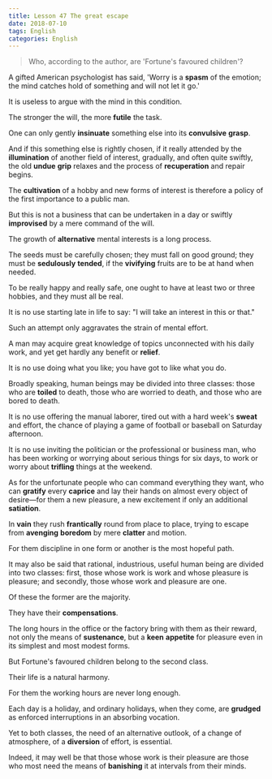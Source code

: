 ```yaml
---
title: Lesson 47 The great escape
date: 2018-07-10
tags: English
categories: English
---
```




> Who, according to the author, are 'Fortune's favoured children'?

 

A gifted American psychologist has said, 'Worry is a **spasm** of the emotion; the mind catches hold of something and will not let it go.' 

It is useless to argue with the mind in this condition. 

The stronger the will, the more **futile** the task. 

One can only gently **insinuate** something else into its **convulsive** **grasp**.

And if this something else is rightly chosen, if it really attended by the **illumination** of another field of interest, gradually, and often quite swiftly, the old **undue** **grip** relaxes and the process of **recuperation** and repair begins.

 



The **cultivation** of a hobby and new forms of interest is therefore a policy of the first importance to a public man. 

But this is not a business that can be undertaken in a day or swiftly **improvised** by a mere command of the will. 

The growth of **alternative** mental interests is a long process. 

The seeds must be carefully chosen; they must fall on good ground; they must be **sedulously** **tended**, if the **vivifying** fruits are to be at hand when needed.



 

To be really happy and really safe, one ought to have at least two or three hobbies, and they must all be real. 

It is no use starting late in life to say: "I will take an interest in this or that."

Such an attempt only aggravates the strain of mental effort. 

A man may acquire great knowledge of topics unconnected with his daily work, and yet get hardly any benefit or **relief**. 

It is no use doing what you like; you have got to like what you do. 

Broadly speaking, human beings may be divided into three classes: those who are **toiled** to death, those who are worried to death,  and those who are bored to death.

It is no use offering the manual laborer, tired out with a hard week's **sweat** and effort, the chance of playing a game of football or baseball on Saturday afternoon. 

It is no use inviting the politician or the professional or business man, who has been working or worrying about serious things for six days, to work or worry about **trifling** things at the weekend.



 

As for the unfortunate people who can command everything they want, who can **gratify** every **caprice** and lay their hands on almost every object of desire—for them a new pleasure, a new excitement if only an additional **satiation**. 

In **vain** they rush **frantically** round from place to place, trying to escape from **avenging** **boredom** by mere **clatter** and motion. 

For them discipline in one form or another is the most hopeful path.



 

It may also be said that rational, industrious, useful human being are divided into two classes: first, those whose work is work and whose pleasure is pleasure; and secondly, those whose work and pleasure are one. 

Of these the former are the majority. 

They have their **compensations**. 

The long hours in the office or the factory bring with them as their reward, not only the means of **sustenance**, but a **keen** **appetite** for pleasure even in its simplest and most modest forms.

But Fortune's favoured children belong to the second class. 

Their life is a natural harmony. 

For them the working hours are never long enough. 

Each day is a holiday, and ordinary holidays, when they come, are **grudged** as enforced interruptions in an absorbing vocation. 

Yet to both classes, the need of an alternative outlook, of a change of atmosphere, of a **diversion** of effort, is essential. 

Indeed, it may well be that those whose work is their pleasure are those who most need the means of **banishing** it at intervals from their minds.

